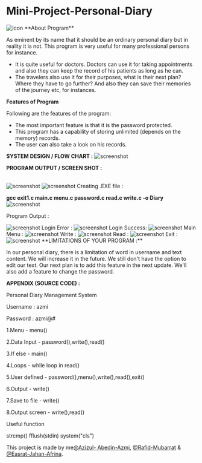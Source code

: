 # Mini-Project-Personal-Diary
<img src="https://img.icons8.com/color/144/000000/c-programming.png" alt="icon"/>
**About Program**

As eminent by its name that it should be an ordinary personal diary but in reality it is not. This program is very useful for many professional persons for instance.

-   It is quite useful for doctors. Doctors can use it for taking appointments and also they can keep the record of his patients as long as he can.
-   The travelers also use it for their purposes, what is their next plan? Where they have to go further? And also they can save their memories of the journey etc, for instances.

**Features of Program**

Following are the features of the program:

-   The most important feature is that it is the password protected.
-   This program has a capability of storing unlimited (depends on the memory) records.
-   The user can also take a look on his records.

**SYSTEM DESIGN / FLOW CHART :**
<img src="https://github.com/azmi00121/Mini-Project-Personal-Diary/raw/main/Personal%20Diary%20(1).jpg" alt="screenshot"/>

**PROGRAM OUTPUT / SCREEN SHOT :**


</br>
<img src="https://github.com/azmi00121/Mini-Project-Personal-Diary/raw/main/Screenshots/Picture1.png" alt="screenshot"/>
<img src="https://github.com/azmi00121/Mini-Project-Personal-Diary/raw/main/Screenshots/Picture2.png" alt="screenshot"/>
Creating .EXE file :

**gcc exit1.c main.c menu.c password.c read.c write.c -o Diary**
<img src="https://github.com/azmi00121/Mini-Project-Personal-Diary/raw/main/Screenshots/Picture3.png" alt="screenshot"/>


Program Output :

<img src="https://github.com/azmi00121/Mini-Project-Personal-Diary/raw/main/Screenshots/Picture4.png" alt="screenshot"/>
Login Error :
<img src="https://github.com/azmi00121/Mini-Project-Personal-Diary/raw/main/Screenshots/Picture5.png" alt="screenshot"/>
Login Success:
<img src="https://github.com/azmi00121/Mini-Project-Personal-Diary/raw/main/Screenshots/Picture6.png" alt="screenshot"/>
Main Menu :
<img src="https://github.com/azmi00121/Mini-Project-Personal-Diary/raw/main/Screenshots/Picture7.png" alt="screenshot"/>
Write :
<img src="https://github.com/azmi00121/Mini-Project-Personal-Diary/raw/main/Screenshots/Picture8.png" alt="screenshot"/>
Read :
<img src="https://github.com/azmi00121/Mini-Project-Personal-Diary/raw/main/Screenshots/Picture9.png" alt="screenshot"/>
Exit :
<img src="https://github.com/azmi00121/Mini-Project-Personal-Diary/raw/main/Screenshots/Picture10.png" alt="screenshot"/>
**LIMITATIONS OF YOUR PROGRAM :**

In our personal diary, there is a limitation of word in username and text content. We will increase it in the future. We still don't have the option to edit our text. Our next plan is to add this feature in the next update. We'll also add a feature to change the password.

**APPENDIX (SOURCE CODE) :**

Personal Diary Management System

Username : azmi

Password : azmi@\#

1.Menu - menu()

2.Data Input - password(),write(),read()

3.If else - main()

4.Loops - while loop in read()

5.User defined - password(),menu(),write(),read(),exit()

6.Output - write()

7.Save to file - write()

8.Output screen - write(),read()

Useful function

strcmp() fflush(stdin) system("cls")




This project is made by me[@Azizul- Abedin-Azmi](https://github.com/azizulabedinazmi), [@Rafid-Mubarrat](https://www.facebook.com/profile.php?id=100008406619415) & [@Easrat-Jahan-Afrina](https://www.facebook.com/esratjahanafrina).
